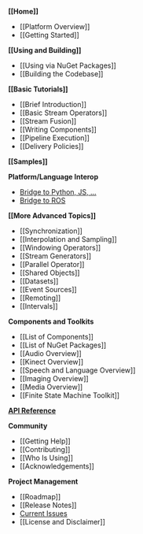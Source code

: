 **[[Home]]**
* [[Platform Overview]]
* [[Getting Started]]

**[[Using and Building]]**
* [[Using via NuGet Packages]]
* [[Building the Codebase]]

**[[Basic Tutorials]]**
* [[Brief Introduction]]
* [[Basic Stream Operators]]
* [[Stream Fusion]]
* [[Writing Components]]
* [[Pipeline Execution]]
* [[Delivery Policies]]

**[[Samples]]**

**Platform/Language Interop**
* [Bridge to Python, JS, ...](Interop)
* [Bridge to ROS](ROS-Integration)

**[[More Advanced Topics]]**
* [[Synchronization]]
* [[Interpolation and Sampling]]
* [[Windowing Operators]]
* [[Stream Generators]]
* [[Parallel Operator]]
* [[Shared Objects]]
* [[Datasets]]
* [[Event Sources]]
* [[Remoting]]
* [[Intervals]]

**Components and Toolkits**
* [[List of Components]]
* [[List of NuGet Packages]]
* [[Audio Overview]]
* [[Kinect Overview]]
* [[Speech and Language Overview]]
* [[Imaging Overview]]
* [[Media Overview]]
* [[Finite State Machine Toolkit]]

[**API Reference**](https://microsoft.github.io/psi/api/classes.html)

**Community**
* [[Getting Help]]
* [[Contributing]]
* [[Who Is Using]]
* [[Acknowledgements]]

**Project Management**
* [[Roadmap]]
* [[Release Notes]]
* [Current Issues](https://github.com/Microsoft/psi/issues)
* [[License and Disclaimer]]
